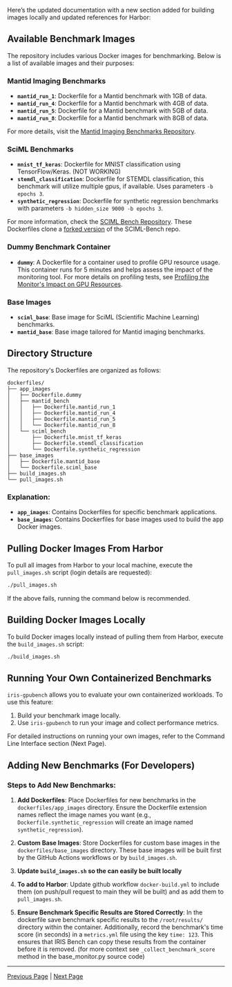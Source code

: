 Here’s the updated documentation with a new section added for building images locally and updated references for Harbor:

## Available Benchmark Images

The repository includes various Docker images for benchmarking. Below is a list of available images and their purposes:

### Mantid Imaging Benchmarks
- **`mantid_run_1`**: Dockerfile for a Mantid benchmark with 1GB of data.
- **`mantid_run_4`**: Dockerfile for a Mantid benchmark with 4GB of data.
- **`mantid_run_5`**: Dockerfile for a Mantid benchmark with 5GB of data.
- **`mantid_run_8`**: Dockerfile for a Mantid benchmark with 8GB of data.

For more details, visit the [Mantid Imaging Benchmarks Repository](https://github.com/samtygier-stfc/mantid_imaging_cloud_bench).

### SciML Benchmarks
- **`mnist_tf_keras`**: Dockerfile for MNIST classification using TensorFlow/Keras. (NOT WORKING)
- **`stemdl_classification`**: Dockerfile for STEMDL classification, this benchmark will utilize multiple gpus, if available. Uses parameters `-b epochs 3`.
- **`synthetic_regression`**: Dockerfile for synthetic regression benchmarks with parameters `-b hidden_size 9000 -b epochs 3`.
  
For more information, check the [SCIML Bench Repository](https://github.com/stfc-sciml/sciml-bench). These Dockerfiles clone a [forked version](https://github.com/bryceshirley/sciml-bench) of the SCIML-Bench repo.

### Dummy Benchmark Container
- **`dummy`**: A Dockerfile for a container used to profile GPU resource usage. This container runs for 5 minutes and helps assess the impact of the monitoring tool. For more details on profiling tests, see [Profiling the Monitor's Impact on GPU Resources](considerations_on_accuracy.md#profiling-the-monitors-impact-on-gpu-resources).

### Base Images
- **`sciml_base`**: Base image for SciML (Scientific Machine Learning) benchmarks.
- **`mantid_base`**: Base image tailored for Mantid imaging benchmarks.

## Directory Structure

The repository's Dockerfiles are organized as follows:

```
dockerfiles/
├── app_images
│   ├── Dockerfile.dummy
│   ├── mantid_bench
│   │   ├── Dockerfile.mantid_run_1
│   │   ├── Dockerfile.mantid_run_4
│   │   ├── Dockerfile.mantid_run_5
│   │   └── Dockerfile.mantid_run_8
│   └── sciml_bench
│       ├── Dockerfile.mnist_tf_keras
│       ├── Dockerfile.stemdl_classification
│       └── Dockerfile.synthetic_regression
├── base_images
│   ├── Dockerfile.mantid_base
│   └── Dockerfile.sciml_base
├── build_images.sh
└── pull_images.sh
```

### Explanation:
- **`app_images`**: Contains Dockerfiles for specific benchmark applications.
- **`base_images`**: Contains Dockerfiles for base images used to build the app Docker images.

## Pulling Docker Images From Harbor

To pull all images from Harbor to your local machine, execute the `pull_images.sh` script (login details are requested):

```sh
./pull_images.sh
```

If the above fails, running the command below is recommended.

## Building Docker Images Locally

To build Docker images locally instead of pulling them from Harbor, execute the `build_images.sh` script: 

   ```sh
   ./build_images.sh
   ```

## Running Your Own Containerized Benchmarks

`iris-gpubench` allows you to evaluate your own containerized workloads. To use this feature:

1. Build your benchmark image locally.
2. Use `iris-gpubench` to run your image and collect performance metrics.

For detailed instructions on running your own images, refer to the Command Line Interface section (Next Page).

## Adding New Benchmarks (For Developers)

### Steps to Add New Benchmarks:
1. **Add Dockerfiles**: Place Dockerfiles for new benchmarks in the `dockerfiles/app_images` directory. Ensure the Dockerfile extension names reflect the image names you want (e.g., `Dockerfile.synthetic_regression` will create an image named `synthetic_regression`).

2. **Custom Base Images**: Store Dockerfiles for custom base images in the `dockerfiles/base_images` directory. These base images will be built first by the GitHub Actions workflows or by `build_images.sh`.

3. **Update `build_images.sh` so the can easily be built locally**

4. **To add to Harbor**: Update github workflow `docker-build.yml` to include them (on push/pull request to main they will be built) and as add them to `pull_images.sh`.

5. **Ensure Benchmark Specific Results are Stored Correctly**: In the dockerfile save benchmark specific results to the `/root/results/` directory within the container. Additionally, record the benchmark's time score (in seconds) in a `metrics.yml` file using the key `time: 123`. This ensures that IRIS Bench can copy these results from the container before it is removed.
(for more context see `_collect_benchmark_score` method in the base_monitor.py source code)

---

[Previous Page](installation.md) | [Next Page](command_line_interface.md)
